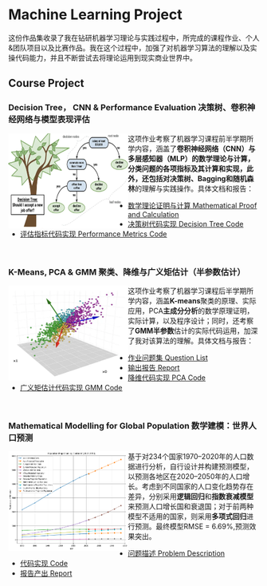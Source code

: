 # Machine Learning Project

这份作品集收录了我在钻研机器学习理论与实践过程中，所完成的课程作业、个人&团队项目以及比赛作品。我在这个过程中，加强了对机器学习算法的理解以及实操代码能力，并且不断尝试去将理论运用到现实商业世界中。

## Course Project

### Decision Tree， CNN & Performance Evaluation 决策树、卷积神经网络与模型表现评估
<img align="left" width="240" height="190" src="https://raw.githubusercontent.com/Zyinqi/Image-Base/refs/heads/main/Decision%20Tree.png">   

这项作业考察了机器学习课程前半学期所学内容，涵盖了**卷积神经网络（CNN）与多层感知器（MLP）**的数学理论与计算，**分类问题的各项指标**及其计算和实现，此外，还包括对**决策树、Bagging和随机森林**的理解与实践操作。具体文档和报告：


- [数学理论证明与计算 Mathematical Proof and Calculation](https://github.com/Zyinqi/Machine-Learning-Project/blob/main/A2/Writing%20Part.pdf)
- [决策树代码实现 Decision Tree Code](https://github.com/Zyinqi/Machine-Learning-Project/blob/main/A2/Coding%20Q1%20-%20Decision%20Tree.ipynb)
- [评估指标代码实现 Performance Metrics Code](https://github.com/Zyinqi/Machine-Learning-Project/blob/main/A2/Coding%20Q2%20-%20Performance%20Evaluation/Q2.ipynb)

<br />

### K-Means, PCA & GMM 聚类、降维与广义矩估计（半参数估计）

<img align="left" width="240" height="190" src="https://raw.githubusercontent.com/Zyinqi/Image-Base/refs/heads/main/PCA%20Visualization.png"> 

这项作业考察了机器学习课程后半学期所学内容，涵盖**K-means**聚类的原理、实际应用，PCA**主成分分析**的数学原理证明，实际计算，以及程序设计；同时，还考察了**GMM半参数**估计的实际代码运用，加深了我对该算法的理解。具体文档与报告：

- [作业问题集 Question List](https://github.com/Zyinqi/Machine-Learning-Project/blob/main/A3/Homework%20Description%203.pdf)
- [输出报告 Report](https://github.com/Zyinqi/Machine-Learning-Project/blob/main/A3/Solutions%20Report.pdf)
- [降维代码实现 PCA Code](https://github.com/Zyinqi/Machine-Learning-Project/blob/main/A3/Q1%20PCA.ipynb)
- [广义矩估计代码实现 GMM Code](https://github.com/Zyinqi/Machine-Learning-Project/blob/main/A3/Q2%20Kmeans%2C%20%20GMM%20and%20EM%20Algorithm%20.ipynb)

<br />

### Mathematical Modelling for Global Population 数学建模：世界人口预测

<img align="left" width="240" height="200" src="https://raw.githubusercontent.com/Zyinqi/Image-Base/refs/heads/main/Global%20Population%20Forecasting.png"> 

基于对234个国家1970–2020年的人口数据进行分析，自行设计并构建预测模型，以预测各地区在2020–2050年的人口增长。考虑到不同国家的人口变化趋势存在差异，分别采用**逻辑回归**和**指数衰减模型**来预测人口增长国和衰退国；对于前两种模型不适用的国家，则采用**多项式回归**进行预测。最终模型RMSE = 6.69%,预测效果突出。

- [问题描述 Problem Description](https://github.com/Zyinqi/Machine-Learning-Project/blob/main/Mathematical%20Modelling/Final-Project-1.pdf)
- [代码实现 Code](https://github.com/Zyinqi/Machine-Learning-Project/blob/main/Mathematical%20Modelling/Mathematical%20Modelling%20Final%20Project%20Code.ipynb)
- [报告产出 Report](https://github.com/Zyinqi/Machine-Learning-Project/blob/main/Mathematical%20Modelling/Mathematical_Modelling_Final_Project.pdf)

